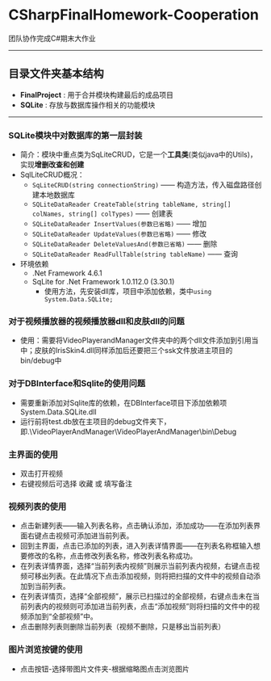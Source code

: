 ﻿# CSharpFinalHomework-Cooperation
团队协作完成C#期末大作业
*********************
## 目录文件夹基本结构
  * **FinalProject** : 用于合并模块构建最后的成品项目
  * **SQLite** : 存放与数据库操作相关的功能模块

*************

### SQLite模块中对数据库的第一层封装 

* 简介：模块中重点类为SqLiteCRUD，它是一个**工具类**(类似java中的Utils)，实现**增删改查和创建**
* SqlLiteCRUD概况：
  * `SqLiteCRUD(string connectionString)` —— 构造方法，传入磁盘路径创建本地数据库
  * `SQLiteDataReader CreateTable(string tableName, string[] colNames, string[] colTypes)` —— 创建表
  * `SQLiteDataReader InsertValues(参数已省略)` —— 增加
  *  `SQLiteDataReader UpdateValues(参数已省略)` —— 修改
  * `SQLiteDataReader DeleteValuesAnd(参数已省略)` —— 删除
  *  `SQLiteDataReader ReadFullTable(string tableName)` —— 查询
* 环境依赖
  * .Net Framework 4.6.1
  * SqLite for .Net Framework 1.0.112.0 (3.30.1)
    * 使用方法，先安装dll库，项目中添加依赖，类中`using System.Data.SQLite;`

### 对于视频播放器的视频播放器dll和皮肤dll的问题

* 使用：需要将VideoPlayerandManager文件夹中的两个dll文件添加到引用当中；皮肤的IrisSkin4.dll同样添加后还要把三个ssk文件放进主项目的bin/debug中

### 对于DBInterface和Sqlite的使用问题
* 需要重新添加对Sqlite库的依赖，在DBInterface项目下添加依赖项System.Data.SQLite.dll
* 运行前将test.db放在主项目的debug文件夹下，即.\VideoPlayerAndManager\VideoPlayerAndManager\bin\Debug

### 主界面的使用

* 双击打开视频
* 右键视频后可选择 收藏 或 填写备注

### 视频列表的使用

* 点击新建列表——输入列表名称，点击确认添加，添加成功——在添加列表界面右键点击视频可添加进当前列表。
* 回到主界面，点击已添加的列表，进入列表详情界面——在列表名称框输入想要修改的名称，点击修改列表名称，修改列表名称成功。
* 在列表详情界面，选择“当前列表内视频”则展示当前列表内视频，右键点击视频可移出列表。在此情况下点击添加视频，则将把扫描的文件中的视频自动添加到当前列表。
* 在列表详情页，选择“全部视频”，展示已扫描过的全部视频，右键点击未在当前列表内的视频则可添加进当前列表，点击“添加视频”则将扫描的文件中的视频添加到“全部视频”中。
* 点击删除列表则删除当前列表（视频不删除，只是移出当前列表）

### 图片浏览按键的使用

* 点击按钮-选择带图片文件夹-根据缩略图点击浏览图片